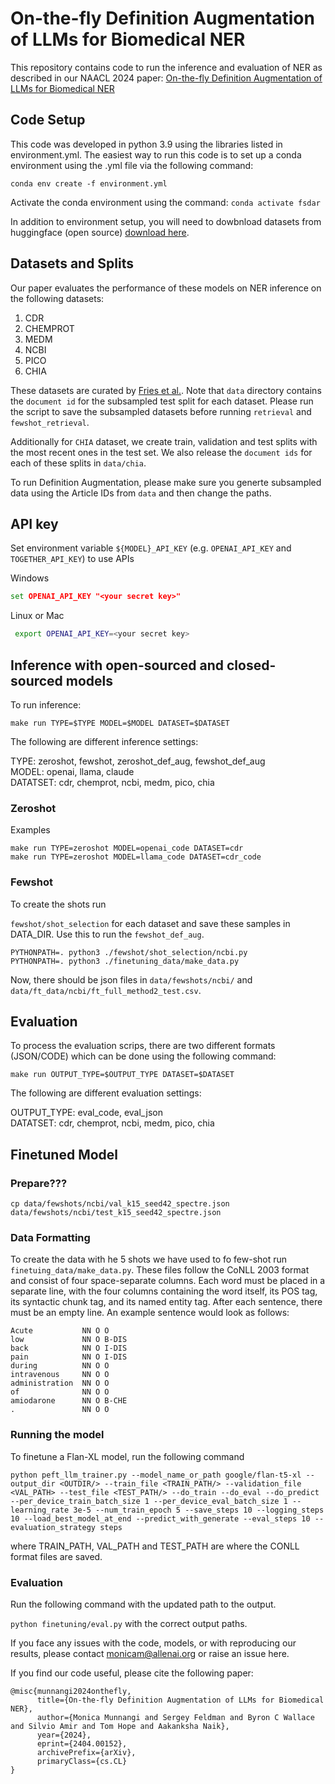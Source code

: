 # On-the-fly Definition Augmentation of LLMs for Biomedical NER
This repository contains code to run the inference and evaluation of NER as described in our NAACL 2024 paper: [On-the-fly Definition Augmentation of LLMs for Biomedical NER](https://arxiv.org/abs/2404.00152)

## Code Setup
This code was developed in python 3.9 using the libraries listed in environment.yml. The easiest way to run this code is to set up a conda environment using the .yml file via the following command:

```conda env create -f environment.yml```

Activate the conda environment using the command: ```conda activate fsdar```

In addition to environment setup, you will need to dowbnload datasets from huggingface (open source) [download here](https://huggingface.co/bigbio). 


## Datasets and Splits

Our paper evaluates the performance of these models on NER inference on the following datasets:

1. CDR
2. CHEMPROT
3. MEDM
4. NCBI
5. PICO
6. CHIA

These datasets are curated by [Fries et al.](https://arxiv.org/abs/2206.15076). Note that `data` directory contains the `document id` for the subsampled test split for each dataset. Please run the script to save the subsampled datasets before running `retrieval` and `fewshot_retrieval`. 

Additionally for `CHIA` dataset, we create train, validation and test splits with the most recent ones in the test set. We also release the `document ids` for each of these splits in `data/chia`. 

To run Definition Augmentation, please make sure you generte subsampled data using the Article IDs from `data` and then change the paths.

## API key

Set environment variable `${MODEL}_API_KEY` (e.g. `OPENAI_API_KEY` and `TOGETHER_API_KEY`) to use APIs

Windows
```cmd
set OPENAI_API_KEY "<your secret key>"
```

Linux or Mac
```bash
 export OPENAI_API_KEY=<your secret key>
```

## Inference with open-sourced and closed-sourced models


To run inference:

```shell
make run TYPE=$TYPE MODEL=$MODEL DATASET=$DATASET
```

The following are different inference settings: 

TYPE: zeroshot, fewshot, zeroshot_def_aug, fewshot_def_aug
<br>
MODEL: openai, llama, claude
<br>
DATATSET: cdr, chemprot, ncbi, medm, pico, chia

### Zeroshot

Examples
```
make run TYPE=zeroshot MODEL=openai_code DATASET=cdr
make run TYPE=zeroshot MODEL=llama_code DATASET=cdr_code
```

### Fewshot 

To create the shots run

`fewshot/shot_selection` for each dataset and save these samples in DATA_DIR. Use this to run the `fewshot_def_aug`.

```shell
PYTHONPATH=. python3 ./fewshot/shot_selection/ncbi.py
PYTHONPATH=. python3 ./finetuning_data/make_data.py
```
Now, there should be json files in `data/fewshots/ncbi/` and `data/ft_data/ncbi/ft_full_method2_test.csv`.

## Evaluation
To process the evaluation scrips, there are two different formats (JSON/CODE) which can be done using the following command:

```shell
make run OUTPUT_TYPE=$OUTPUT_TYPE DATASET=$DATASET
```

The following are different evaluation settings: 

OUTPUT_TYPE: eval_code, eval_json
<br>
DATATSET: cdr, chemprot, ncbi, medm, pico, chia

## Finetuned Model

### Prepare???

```shell
cp data/fewshots/ncbi/val_k15_seed42_spectre.json data/fewshots/ncbi/test_k15_seed42_spectre.json   
```

### Data Formatting 
To create the data with he 5 shots we have used to fo few-shot run `finetuing_data/make_data.py`. These files follow the CoNLL 2003 format and consist of four space-separate columns. Each word must be placed in a separate line, with the four columns containing the word itself, its POS tag, its syntactic chunk tag, and its named entity tag. After each sentence, there must be an empty line. An example sentence would look as follows:

```
Acute           NN O O
low             NN O B-DIS
back            NN O I-DIS
pain            NN O I-DIS
during          NN O O
intravenous     NN O O
administration  NN O O
of              NN O O
amiodarone      NN O B-CHE
.               NN O O
```

### Running the model 
To finetune a Flan-XL model, run the following command 

```shell
python peft_llm_trainer.py --model_name_or_path google/flan-t5-xl --output_dir <OUTDIR/> --train_file <TRAIN_PATH/> --validation_file <VAL_PATH> --test_file <TEST_PATH/> --do_train --do_eval --do_predict --per_device_train_batch_size 1 --per_device_eval_batch_size 1 --learning_rate 3e-5 --num_train_epoch 5 --save_steps 10 --logging_steps 10 --load_best_model_at_end --predict_with_generate --eval_steps 10 --evaluation_strategy steps
```

where TRAIN_PATH, VAL_PATH and TEST_PATH are where the CONLL format files are saved.

### Evaluation

Run the following command with the updated path to the output.

`python finetuning/eval.py` with the correct output paths.


If you face any issues with the code, models, or with reproducing our results, please contact monicam@allenai.org or raise an issue here.

If you find our code useful, please cite the following paper:

```
@misc{munnangi2024onthefly,
      title={On-the-fly Definition Augmentation of LLMs for Biomedical NER}, 
      author={Monica Munnangi and Sergey Feldman and Byron C Wallace and Silvio Amir and Tom Hope and Aakanksha Naik},
      year={2024},
      eprint={2404.00152},
      archivePrefix={arXiv},
      primaryClass={cs.CL}
}
```
